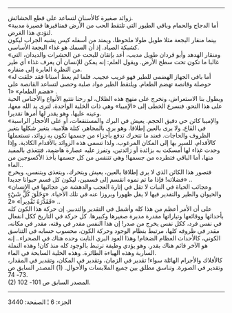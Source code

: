 ------------------------------------------------------------------------

زوائد صغيرة كالأسنان لتساعد على قطع الحشائش.  
«أما الدجاج والحمام وباقي الطيور التي تلتقط الحب من الأرض فمناقيرها
قصيرة مدببة لتؤدي هذا الغرض.  
بينما منقار البجعة مثلا طويل طولا ملحوظا، ويمتد من أسفله كيس يشبه الجراب
ليكون كشبكة الصياد. إذ أن السمك هو غذاء البجعة الأساسي.  
«ومنقار الهدهد وأبو قردان طويل مدبب، أعد بإتقان للبحث عن الحشرات
والديدان، التي غالبا ما تكون تحت سطح الأرض. ويقول العلم: إنه يمكن
للإنسان أن يعرف غذاء أي طير من النظرة العابرة إلى منقاره.  
«أما باقي الجهاز الهضمي للطير فهو غريب عجيب. فلما لم يعط أسنانا فقد خلقت
له حوصلة وقانصة تهضم الطعام. ويلتقط الطير مواد صلبة وحصى لتساعد القانصة
على هضم الطعام» «1» .  
ويطول بنا الاستعراض، ونخرج على منهج هذه الظلال، لو رحنا نتتبع الأنواع
والأجناس الحية على هذا النحو، فنسرع الخطى إلى «الإميبا» وهي ذات الخلية
الواحدة، لنرى يد الله معها، وعينه عليها، وهو يقدر لها أمرها تقديرا.  
«والإميبا كائن حي دقيق الحجم. يعيش في البرك والمستنقعات، أو على الأحجار
الراسبة في القاع. ولا يرى بالعين إطلاقا. وهو يرى بالمجاهر، كتلة هلامية،
يتغير شكلها بتغير الظروف والحاجات. فعند ما تتحرك تدفع بأجزاء من جسمها
تكون به زوائد، تستعملها كالأقدام، للسير بها إلى المكان المرغوب. ولذا
تسمى هذه الزوائد بالأقدام الكاذبة. وإذا وجدت غذاء لها أمسكت به بزائدة أو
زائدتين، وتفرز عليه عصارة هاضمة، فتتغذى بالمفيد منها، أما الباقي فتطرده
من جسمها! وهي تتنفس من كل جسمها بأخذ الأكسوجين من الماء..  
فتصور هذا الكائن الذي لا يرى إطلاقا بالعين، يعيش ويتحرك، ويتغذى ويتنفس،
ويخرج فضلاته! فإذا ما تم نموه انقسم إلى قسمين، ليكون كل قسم حيوانا
جديدا» ..  
«وعجائب الحياة في النبات لا تقل في إثارة العجب والدهشة عن عجائبها في
الإنسان والحيوان والطير والتقدير فيها لا يقل ظهورا وبروزا عنه في تلك
الأحياء. «وَخَلَقَ كُلَّ شَيْءٍ فَقَدَّرَهُ تَقْدِيراً» «2» ..  
على أن الأمر أعظم من هذا كله وأشمل في التقدير والتدبير. إن حركة هذا
الكون كله بأحداثها ووقائعها وتياراتها مقدرة مدبرة صغيرها وكبيرها. كل
حركة في التاريخ ككل انفعال في نفس فرد، ككل نفس يخرج من صدر! إن هذا النفس
مقدر في وقته، مقدر في مكانه، مقدر في ظروفه كلها، مرتبط بنظام الوجود
وحركة الكون، محسوب حسابه في التناسق الكوني، كالأحداث العظام الضخام! وهذا
العود البري النابت وحده هناك في الصحراء.. إنه هو الآخر قائم هناك بقدر.
وهو يؤدي وظيفة ترتبط بالوجود كله منذ كان! وهذه النملة الساربة وهذه
الهباءة الطائرة. وهذه الخلية السابحة في الماء.  
كالأفلاك والأجرام الهائلة سواء! تقدير في الزمان، وتقدير في المكان،
وتقدير في المقدار، وتقدير في الصورة. وتناسق مطلق بين جميع الملابسات
والأحوال. (1) المصدر السابق ص 73- 74.  
(2) المصدر السابق ص 101- 102.

------------------------------------------------------------------------

الجزء: 6 ¦ الصفحة: 3440
